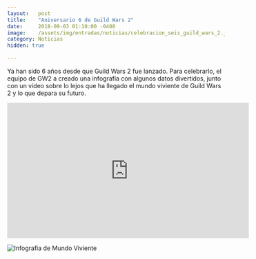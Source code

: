 ```yaml
---
layout:   post
title:    "Aniversario 6 de Guild Wars 2"
date:     2018-09-03 01:10:00 -0400
image:    /assets/img/entradas/noticias/celebracion_seis_guild_wars_2.jpg
category: Noticias
hidden: true

---
```


Ya han sido 6 años desde que Guild Wars 2 fue lanzado. Para celebrarlo, el equipo de GW2 a creado una infografia con algunos datos divertidos, junto con un vídeo sobre lo lejos que ha llegado el mundo viviente de Guild Wars 2 y lo que depara su futuro.

<p><iframe width="560" height="315" src="https://www.youtube.com/embed/XuxqDsatNAk" frameborder="0" allow="autoplay; encrypted-media" allowfullscreen></iframe></p>

![Infografia de Mundo Viviente](https://gw2guias.com/assets/img/entradas/noticias/GW2_LW_Inforgraphic_2018_ES-590x3038.jpg "Infografia de Mundo Viviente")
